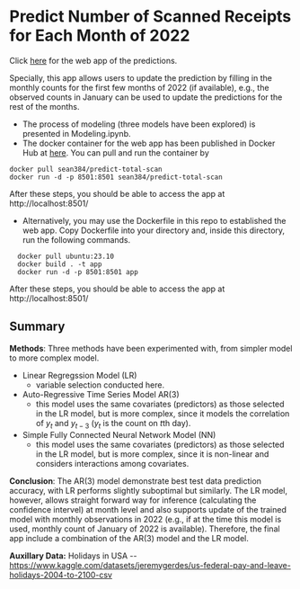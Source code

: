 # Predict Number of Scanned Receipts for Each Month of 2022

Click [here](https://yuxianshi-predict-total-scan-monthly-prediction-wmwam9.streamlit.app/) for the web app of the predictions. 

Specially, this app allows users to update the prediction by filling in the monthly counts for the first few months of 2022 (if available), e.g., the observed counts in January can be used to update the predictions for the rest of the months.

* The process of modeling (three models have been explored) is presented in Modeling.ipynb.
* The docker container for the web app has been published in Docker Hub at [here](https://hub.docker.com/repository/docker/sean384/predict-total-scan/general). You can pull and run the container by
```
docker pull sean384/predict-total-scan
docker run -d -p 8501:8501 sean384/predict-total-scan
```
  After these steps, you should be able to access the app at http://localhost:8501/ 
* Alternatively, you may use the Dockerfile in this repo to established the web app. Copy Dockerfile into your directory and, inside this directory, run the following commands.
```
  docker pull ubuntu:23.10
  docker build . -t app
  docker run -d -p 8501:8501 app
```
  After these steps, you should be able to access the app at http://localhost:8501/ 

## Summary

**Methods**: Three methods have been experimented with, from simpler model to more complex model.
* Linear Regregssion Model (LR) 
    - variable selection conducted here.
* Auto-Regressive Time Series Model AR(3)
    - this model uses the same covariates (predictors) as those selected in the LR model, but is more complex, since it models the correlation of $y_t$ and $y_{t-3}$ ($y_t$ is the count on $t$th day).
* Simple Fully Connected Neural Network Model (NN)
    - this model uses the same covariates (predictors) as those selected in the LR model, but is more complex, since it is non-linear and considers interactions among covariates.
    
**Conclusion**: The AR(3) model demonstrate best test data prediction accuracy, with LR performs slightly suboptimal but similarly. The LR model, however, allows straight forward way for inference (calculating the confidence intervel) at month level and also supports update of the trained model with monthly observations in 2022 (e.g., if at the time this model is used, monthly count of January of 2022 is available). Therefore, the final app include a combination of the AR(3) model and the LR model.   

**Auxillary Data:**
Holidays in USA -- https://www.kaggle.com/datasets/jeremygerdes/us-federal-pay-and-leave-holidays-2004-to-2100-csv
